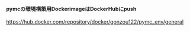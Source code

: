 #### pymcの環境構築用DockerimageはDockerHubにpush  
https://hub.docker.com/repository/docker/gonzou122/pymc_env/general
